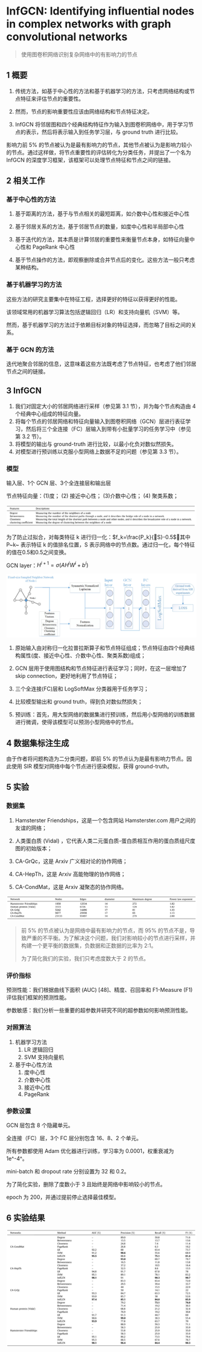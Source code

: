 # InfGCN: Identifying influential nodes in complex networks with graph convolutional networks

> 使用图卷积网络识别复杂网络中的有影响力的节点

## 1 概要

1. 传统方法，如基于中心性的方法和基于机器学习的方法，只考虑网络结构或节点特征来评估节点的重要性。

2. 然而，节点的影响重要性应该由网络结构和节点特征决定。

3. InfGCN 将邻居图和四个经典结构特征作为输入到图卷积网络中，用于学习节点的表示，然后将表示输入到任务学习层，与 ground truth 进行比较。



影响力前 5% 的节点被认为是最有影响力的节点，其他节点被认为是影响力较小的节点。通过这样做，将节点重要性的评估转化为分类任务，并提出了一个名为 InfGCN 的深度学习框架，该框架可以处理节点特征和节点之间的链接。





## 2 相关工作

### 基于中心性的方法

1. 基于距离的方法，基于与节点相关的最短距离，如介数中心性和接近中心性

2. 基于邻居关系的方法，基于邻居节点的数量，如度中心性和半局部中心性

3. 基于迭代的方法，其本质是计算邻居的重要性来衡量节点本身，如特征向量中心性和 PageRank 中心性

4. 基于节点操作的方法，即观察删除或合并节点后的变化。这些方法一般只考虑某种结构。



### 基于机器学习的方法

这些方法的研究主要集中在特征工程，选择更好的特征以获得更好的性能。

该领域常用的机器学习算法包括逻辑回归（LR）和支持向量机（SVM）等。

然而，基于机器学习的方法过于依赖目标对象的特征选择，而忽略了目标之间的关系。



### 基于 GCN 的方法

迭代地聚合邻居的信息，这意味着这些方法既考虑了节点特征，也考虑了他们邻居节点之间的链接。



## 3 InfGCN

1. 我们对固定大小的邻居网络进行采样（参见第 3.1 节），并为每个节点构造由 4 个经典中心组成的特征向量。
2. 将每个节点的邻居网络和特征向量输入到图卷积网络（GCN）层进行表征学习，然后将三个全连接（FC）层输入到带有小批量学习的任务学习中（参见第 3.2 节）。
3. 将模型的输出与 ground-truth 进行比较，以最小化负对数似然损失。
4. 对模型进行预训练以克服小型网络上数据不足的问题（参见第 3.3 节）。

### 模型

输入层、1个 GCN 层、3个全连接层和输出层

节点特征向量：(1)度； (2) 接近中心性； (3)介数中心性； (4) 聚类系数；

![节点特征向量](InfGCN-2.png)

为了防止过拟合，对每类特征 k 进行归一化：$f_k=\frac{P_k}{S}-0.5$，其中 P~k~ 表示特征 k 的值排名位置，S 表示网络中的节点数。通过归一化，每个特征的值在0.5和0.5之间变换。

GCN layer：$H^{i+1}= \sigma (AH^iW^i+b^i)$

![模型框架](InfGCN-1.png)

1. 原始输入由对称归一化拉普拉斯算子和节点特征组成；节点特征由四个经典结构属性(度、接近中心性、介数中心性、聚类系数)组成；

2. GCN 层用于使用图结构和节点特征进行表征学习；同时，在这一层增加了skip connection，更好地利用了节点特征；

3. 三个全连接(FC)层和 LogSoftMax 分类器用于任务学习；
4. 比较模型输出和 ground truth，得到负对数似然损失；
5. 预训练：首先，用大型网络的数据集进行预训练，然后用小型网络的训练数据进行微调，使得该模型可以预测小型网络中的节点。



## 4 数据集标注生成

由于作者将问题构造为二分类问题，即前 5% 的节点认为是最有影响力节点。因此使用 SIR 模型对网络中每个节点进行感染模拟，获得 ground-truth。



## 5 实验

### 数据集

1. Hamsterster Friendships，这是一个包含网站 Hamsterster.com 用户之间的友谊的网络；

2. 人类蛋白质 (Vidal) ，它代表人类二元蛋白质-蛋白质相互作用的蛋白质组尺度图的初始版本；
3. CA-GrQc，这是 Arxiv 广义相对论的协作网络；
4. CA-HepTh，这是 Arxiv 高能物理的协作网络；
5. CA-CondMat，这是 Arxiv 凝聚态的协作网络。

![数据集](InfGCN-3.png)

> 前 5% 的节点被认为是网络中最有影响力的节点，而 95% 的节点不是，导致严重的不平衡。为了解决这个问题，我们对影响较小的节点进行采样，并构建一个更平衡的数据集，负数据和正数据的比率为 2:1。
>
> 为了简化我们的实验，我们只考虑度数大于 2 的节点。

### 评价指标

预测性能：我们根据曲线下面积 (AUC) [48]、精度、召回率和 F1-Measure (F1) 评估我们框架的预测性能。

参数敏感：我们分析一些重要的超参数并研究不同的超参数如何影响预测性能。

### 对照算法

1. 机器学习方法
   1. LR 逻辑回归
   2. SVM 支持向量机
2. 基于中心性方法
   1. 度中心性
   2. 介数中心性
   3. 接近中心性
   4. PageRank

### 参数设置

GCN 层包含 8 个隐藏单元。

全连接（FC）层，3个 FC 层分别包含 16、8、2 个单元。

所有参数都使用 Adam 优化器进行训练，学习率为 0.0001，权重衰减为 1e^-4^。

mini-batch 和 dropout rate 分别设置为 32 和 0.2。

为了简化实验，删除了度数小于 3 且始终是网络中影响较小的节点。

epoch 为 200，并通过提前停止选择最佳模型。



## 6 实验结果

![实验结果](InfGCN-4.png)

